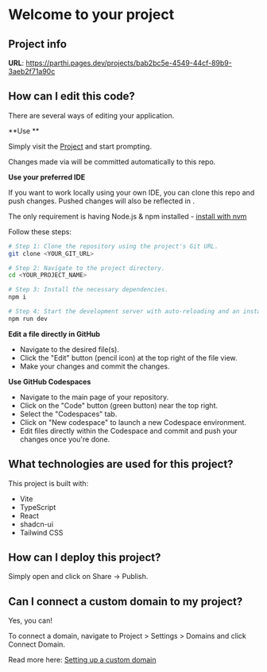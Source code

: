 # Welcome to your   project

## Project info

**URL**: https://parthi.pages.dev/projects/bab2bc5e-4549-44cf-89b9-3aeb2f71a90c

## How can I edit this code?

There are several ways of editing your application.

**Use  **

Simply visit the [  Project](https://parthi.pages.dev/projects/bab2bc5e-4549-44cf-89b9-3aeb2f71a90c) and start prompting.

Changes made via   will be committed automatically to this repo.

**Use your preferred IDE**

If you want to work locally using your own IDE, you can clone this repo and push changes. Pushed changes will also be reflected in  .

The only requirement is having Node.js & npm installed - [install with nvm](https://github.com/nvm-sh/nvm#installing-and-updating)

Follow these steps:

```sh
# Step 1: Clone the repository using the project's Git URL.
git clone <YOUR_GIT_URL>

# Step 2: Navigate to the project directory.
cd <YOUR_PROJECT_NAME>

# Step 3: Install the necessary dependencies.
npm i

# Step 4: Start the development server with auto-reloading and an instant preview.
npm run dev
```

**Edit a file directly in GitHub**

- Navigate to the desired file(s).
- Click the "Edit" button (pencil icon) at the top right of the file view.
- Make your changes and commit the changes.

**Use GitHub Codespaces**

- Navigate to the main page of your repository.
- Click on the "Code" button (green button) near the top right.
- Select the "Codespaces" tab.
- Click on "New codespace" to launch a new Codespace environment.
- Edit files directly within the Codespace and commit and push your changes once you're done.

## What technologies are used for this project?

This project is built with:

- Vite
- TypeScript
- React
- shadcn-ui
- Tailwind CSS

## How can I deploy this project?

Simply open [ ](https://parthi.pages.dev/projects/bab2bc5e-4549-44cf-89b9-3aeb2f71a90c) and click on Share -> Publish.

## Can I connect a custom domain to my   project?

Yes, you can!

To connect a domain, navigate to Project > Settings > Domains and click Connect Domain.

Read more here: [Setting up a custom domain](https://docs.parthi.pages.dev/tips-tricks/custom-domain#step-by-step-guide)
